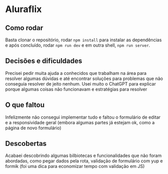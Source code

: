 # Aluraflix

## Como rodar
Basta clonar o repositório, rodar `npm install` para instalar as dependências e após concluído, rodar `npm run dev` e em outra shell, `npm run server`.

## Decisões e dificuldades
Precisei pedir muita ajuda a conhecidos que trabalham na área para resolver algumas dúvidas e até encontrar soluções para problemas que não conseguia resolver de jeito nenhum. Usei muito o ChatGPT para explicar porque algumas coisas não funcionavam e estratégias para resolver

## O que faltou
Infelizmente não consegui implementar tudo e faltou o formulário de editar e a responsividade geral (embora algumas partes já estejam ok, como a página de novo formulário)

## Descobertas
Acabaei descobrindo algumas bilbiotecas e funcionalidades que não foram abordadas, como pegar dados pela rota, validação de formulário com yup e formik (foi uma dica para economizar tempo com validação em JS)